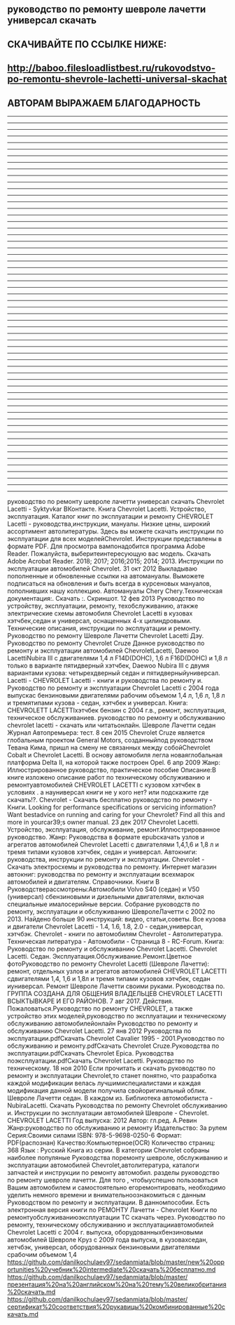 руководство по ремонту шевроле лачетти универсал скачать
--------------------------------------------------
СКАЧИВАЙТЕ ПО ССЫЛКЕ НИЖЕ:
--------------------------------------------------
http://baboo.filesloadlistbest.ru/rukovodstvo-po-remontu-shevrole-lachetti-universal-skachat
--------------------------------------------------
АВТОРАМ ВЫРАЖАЕМ БЛАГОДАРНОСТЬ
--------------------------------------------------
--------------------------------------------------
--------------------------------------------------
--------------------------------------------------
--------------------------------------------------
--------------------------------------------------
--------------------------------------------------
--------------------------------------------------
--------------------------------------------------
--------------------------------------------------
--------------------------------------------------
--------------------------------------------------
--------------------------------------------------
--------------------------------------------------
--------------------------------------------------
--------------------------------------------------
--------------------------------------------------
--------------------------------------------------
--------------------------------------------------
--------------------------------------------------
--------------------------------------------------
--------------------------------------------------
--------------------------------------------------
--------------------------------------------------
--------------------------------------------------
--------------------------------------------------
--------------------------------------------------
--------------------------------------------------
--------------------------------------------------
--------------------------------------------------
--------------------------------------------------
--------------------------------------------------
--------------------------------------------------
--------------------------------------------------
--------------------------------------------------
--------------------------------------------------
--------------------------------------------------
--------------------------------------------------
--------------------------------------------------
--------------------------------------------------
--------------------------------------------------
--------------------------------------------------
--------------------------------------------------
--------------------------------------------------
--------------------------------------------------
--------------------------------------------------
--------------------------------------------------
--------------------------------------------------
--------------------------------------------------
--------------------------------------------------
--------------------------------------------------
--------------------------------------------------
--------------------------------------------------
--------------------------------------------------
--------------------------------------------------
--------------------------------------------------
--------------------------------------------------
--------------------------------------------------
--------------------------------------------------
руководство по ремонту шевроле лачетти универсал скачать Chevrolet Lacetti - Syktyvkar  ВКонтакте. Книга Chevrolet Lacetti. Устройство, эксплуатация. Каталог книг по эксплуатации и ремонту CHEVROLET Lacetti - руководства,инструкции, мануалы. Низкие цены, широкий ассортимент автолитературы. Здесь вы можете скачать инструкции по эксплуатации для всех моделейChevrolet. Инструкции представлены в формате PDF. Для просмотра вампонадобится программа Adobe Reader. Пожалуйста, выберитеинтересующую вас модель. Скачать Adobe Acrobat Reader. 2018; 2017; 2016;2015; 2014; 2013. Инструкции по эксплуатации автомобилей Chevrolet. 31 окт 2012  Выкладываю пополненные и обновленные ссылки на автомануалы. Выможете подписаться на обновления  и быть всегда в курсеновых мануалов, пополнивших нашу коллекцию. Автомануалы Chery Chery.Техническая документация:. Скачать :. Cкриншот. 12 фев 2013  Руководство по устройству, эксплуатации, ремонту, техобслуживанию, атакже электрические схемы автомобиля Chevrolet Lacetti в кузовах хэтчбек,седан и универсал, оснащенных 4-х цилиндровыми. Технические описания, инструкции по эксплуатации и ремонту. Руководство по ремонту Шевроле Лачетти Chevrolet Lacetti  Дэу. Руководство по ремонту Chevrolet Cruze
Данное руководство по ремонту и эксплуатации автомобилей ChevroletLacetti, Daewoo LacettiNubira III с двигателями 1,4 л F14D(DOHC), 1,6 л F16D(DOHC) и 1,8 л  только в варианте пятидверный хэтчбек, Daewoo Nubira III с двумя вариантами кузова: четырехдверный седан и пятидверныйуниверсал. Lacetti - CHEVROLET Lacetti - книги и руководства по ремонту и. Руководство по ремонту и эксплуатации Chevrolet Lacetti c 2004 года выпускас бензиновыми двигателями рабочим объемом 1,4 л, 1,6 л, 1,8 л и тремятипами кузова - седан, хэтчбек и универсал. Книга: CHEVROLETT LACETTIхэтчбек бензин с 2004 г.в., ремонт, эксплуатация, техническое обслуживаниев. руководство по ремонту и обслуживанию chevrolet lacetti - скачать или читатьонлайн. Шевроле Лачетти седан  Журнал Автопремьера: тест. 8 сен 2015  Chevrolet Cruze является глобальным проектом General Motors, созданныйпод руководством Тевана Кима, пришл на смену не связанных между собойChevrolet Cobalt и Chevrolet Lacetti. В основу автомобиля легла новаяглобальная платформа Delta II, на которой также построен Opel. 6 апр 2009  Жанр: Иллюстрированное руководство, практическое пособие  Описание:B книге изложено описание работ по техническому обслуживанию и ремонтуавтомобилей CHEVROLET LACETTI с кузовом хэтчбек в условиях . а науниверсал книги не у кого нет? или подскажите где скачать!?. Chevrolet - Скачать бесплатно руководство по ремонту - Книги. Looking for performance specifications or servicing information? Want bestadvice on running and caring for your Chevrolet? Find all this and more in yourcar39;s owner manual. 23 дек 2017  Chevrolet Lacetti. Устройство, эксплуатация, обслуживание, ремонт.Иллюстрированное руководство. Жанр: Руководства  в формате epubскачать  узлов и агрегатов автомобилей Chevrolet Lacetti с двигателями 1,4,1,6 и 1,8 л и тремя типами кузовов  хэтчбек, седан и универсал.
Автокниги: руководства, инструкции по ремонту и эксплуатации. Chevrolet - Скачать электросхемы и руководства по ремонту. Интернет магазин автокниг: руководства по ремонту и эксплуатации всехмарок автомобилей и двигателям. Справочники. Книги  В Руководстверассмотрены:Автомобили Volvo S40 (седан) и V50 (универсал) сбензиновыми и дизельными двигателями, включая специальные ималосерийные версии. Собрание руководств по ремонту, эксплуатации и обслуживанию ШевролеЛачетти с 2002 по 2013. Найдено больше 90 инструкций: видео, статьи,советы. Все кузова и двигатели Chevrolet Lacetti - 1.4, 1.6, 1.8, 2.0 - седан,универсал, хэтчбэк. Chevrolet - книги по автомобилям Chevrolet - Автолитература. Техническая литература - Автомобили - Страница 8 - RC-Forum. Книга: Руководство по ремонту и обслуживанию Chevrolet Lacetti. Chevrolet Lacetti. Седан. Эксплуатация.Обслуживание.Ремонт.Цветное фотоРуководство по ремонту Chevrolet Lacetti (Шевроле Лачетти): ремонт, отдельных узлов и агрегатов автомобилей CHEVROLET LACETTI сдвигателями 1,4, 1,6 и 1,8л и тремя типами кузовов  хэтчбек, седан иуниверсал. Ремонт Шевроле Лачетти своими руками. Руководства по. ГРУППА СОЗДАНА ДЛЯ ОБЩЕНИЯ ВЛАДЕЛЬЦЕВ CHEVROLET LACETTI ВСЫКТЫВКАРЕ И ЕГО РАЙОНОВ.  7 авг 2017. Действия. Пожаловаться.Руководство по ремонту CHEVROLET, а также устройство этих моделей,руководство по эксплуатации и техническому обслуживанию автомобилейонлайн
Руководство по ремонту и обслуживанию Chevrolet Lacetti. 27 янв 2012  Руководства по эксплуатации.pdfСкачать Chevrolet Cavalier 1995 - 2001.Руководство по обслуживанию и ремонту.pdfСкачать Chevrolet Cruze.Руководства по эксплуатации.pdfСкачать Chevrolet Epica. Руководства поэксплуатации.pdfСкачать Chevrolet Lacetti. Руководство по техническому. 18 ноя 2010  Если прочитать и скачать руководство по ремонту и эксплуатации Chevrolet,то станет понятно, что разработка каждой модификации велась лучшимиспециалистами и каждая модификация данной модели получила свойоригинальный облик. Шевроле Лачетти седан. В каждом из. Библиотека автомобилиста - NubiraLacetti. Скачать Руководства по ремонту Chevrolet обслуживанию и. Инструкции по эксплуатации автомобилей Шевроле - Chevrolet. CHEVROLET LACETTI Год выпуска: 2012 Автор: гл.ред. А.Ревин Жанр:руководство по обслуживанию и ремонту Издательство: За рулем Серия:Своими силами ISBN: 978-5-9698-0250-6 Формат: PDF(распознан) Качество:Компьютерное(OCR) Количество страниц: 368 Язык : Русский Книга из серии. В категории Chevrolet собраны наиболее популяные Руководства поремонту шевроле, обслуживанию и эксплуатации автомобилей Chevrolet,автолитература, каталоги запчастей и инструкции по ремонту автомобил. разделы руководство по ремонту шевроле лачетти. Для того , чтобыуспешно пользоваться Вашим автомобилем и самостоятельно егоремонтировать, необходимо уделить немного времени и внимательноознакомиться с данным Руководством по ремонту и эксплуатации. В данномпособии. Есть электронная версия книги по РЕМОНТУ Лачетти - Chevrolet
Книги по ремонтуобслуживаниюэксплуатации ТС скачать через. Руководство по ремонту, техническому обслуживанию и эксплуатацииавтомобилей Chevrolet Lacetti с 2004 г. выпуска, оборудованныхбензиновыми  автомобилей Шевроле Круз с 2009 года выпуска, в кузовахседан, хетчбэк, универсал, оборудованных бензиновыми двигателями срабочим объемом 1,4
https://github.com/danilkochulaev97/sedanmiata/blob/master/new%20opportunities%20учебник%20intermediate%20скачать%20бесплатно.md
https://github.com/danilkochulaev97/sedanmiata/blob/master/презентация%20на%20английском%20на%20тему%20великобритания%20скачать.md
https://github.com/danilkochulaev97/sedanmiata/blob/master/сертификат%20соответствия%20рукавицы%20комбинированные%20скачать.md
